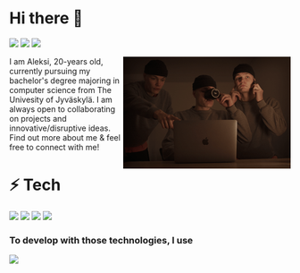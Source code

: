 # Hi there 👋
[<img src="https://img.shields.io/badge/linkedin-%230077B5.svg?&style=for-the-badge&logo=linkedin&logoColor=white" />](https://fi.linkedin.com/in/aleksi-puttonen) [<img src="https://img.shields.io/badge/gmail-D14836?&style=for-the-badge&logo=gmail&logoColor=white" />](mailto:aleksi.puttonen@gmail.com) [<img src="https://img.shields.io/badge/instagram-%23E4405F.svg?&style=for-the-badge&logo=instagram&logoColor=white" />](https://www.instagram.com/aleksi_puttonen/)

<img align="right" src="https://github.com/Pythonen/Pythonen/blob/main/mex3.png">

I am Aleksi, 20-years old, currently pursuing my bachelor's degree majoring in computer science from The Univesity of Jyväskylä. 
I am always open to collaborating on projects and innovative/disruptive ideas. 
Find out more about me & feel free to connect with me! 

# ⚡️ Tech
<img src="https://img.shields.io/badge/python%20-%2314354C.svg?&style=for-the-badge&logo=python&logoColor=white"> <img src="https://img.shields.io/badge/javascript%20-%23323330.svg?&style=for-the-badge&logo=javascript&logoColor=%23F7DF1E"> <img src="https://img.shields.io/badge/react%20-%2320232a.svg?&style=for-the-badge&logo=react&logoColor=%2361DAFB"> <img src="https://img.shields.io/badge/MongoDB-%234ea94b.svg?&style=for-the-badge&logo=mongodb&logoColor=white">

### To develop with those technologies, I use
<img src="https://img.shields.io/badge/apple-macbook%20pro%202019-%23999999.svg?&style=for-the-badge&logo=apple&logoColor=white">
